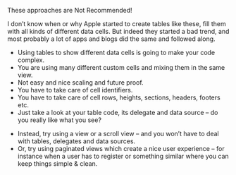 These approaches are Not Recommended!

I don’t know when or why Apple started to create tables like these, fill them with all kinds of different data cells. But indeed they started a bad trend, and most probably a lot of apps and blogs did the same and followed along.

- Using tables to show different data cells is going to make your code complex.
- You are using many different custom cells and mixing them in the same view.
- Not easy and nice scaling and future proof.
- You have to take care of cell identifiers.
- You have to take care of cell rows, heights, sections, headers, footers etc.
- Just take a look at your table code, its delegate and data source – do you really like what you see?

+ Instead, try using a view or a scroll view – and you won’t have to deal with tables, delegates and data sources.
+ Or, try using paginated views which create a nice user experience – for instance when a user has to register or something similar where you can keep things simple & clean.

